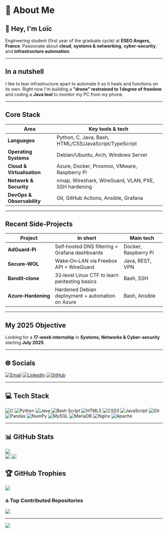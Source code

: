 # 💫 About Me

## 👋 Hey, I'm **Loïc**

Engineering student (first year of the graduate cycle) at **ESEO Angers, France**. Passionate about **cloud**, **systems & networking**, **cyber‑security**, and **infrastructure automation**.

---

## In a nutshell

I like to tear infrastructure apart to automate it so it heals and functions on its own.
Right now I'm building a **"drone" restrained to 1 degree of freedom** and coding a **Java tool** to monitor my PC from my phone.

---

## Core Stack

| Area                       | Key tools & tech                                      |
| -------------------------- | ----------------------------------------------------- |
| **Languages**              | Python, C, Java, Bash, HTML/CSS/JavaScript/TypeScript |
| **Operating Systems**      | Debian/Ubuntu, Arch, Windows Server                   |
| **Cloud & Virtualisation** | Azure, Docker, Proxmox, VMware, Raspberry Pi          |
| **Network & Security**     | nmap, Wireshark, WireGuard, VLAN, PXE, SSH hardening  |
| **DevOps & Observability** | Git, GitHub Actions, Ansible, Grafana                 |

---

## Recent Side‑Projects

| Project             | In short                                         | Main tech            |
| ------------------- | ------------------------------------------------ | -------------------- |
| **AdGuard‑Pi**      | Self‑hosted DNS filtering + Grafana dashboards   | Docker, Raspberry Pi |
| **Secure‑WOL**      | Wake‑On‑LAN via Freebox API + WireGuard          | Java, REST, VPN      |
| **Bandit‑clone**    | 32‑level Linux CTF to learn pentesting basics    | Bash, SSH            |
| **Azure‑Hardening** | Hardened Debian deployment + automation on Azure | Bash, Ansible        |

---

## My 2025 Objective

Looking for a **17‑week internship** in **Systems, Networks & Cyber‑security** starting **July 2025**.

---

## 🌐 Socials

[![Email](https://img.shields.io/badge/Email-0078D4?style=for-the-badge\&logo=microsoft-outlook\&logoColor=white)](mailto:loic_leenaerts@reseau.eseo.fr)
[![LinkedIn](https://img.shields.io/badge/LinkedIn-%230077B5.svg?logo=linkedin\&logoColor=white\&style=for-the-badge)](https://linkedin.com/in/loic-harry-leenaerts)
[![GitHub](https://img.shields.io/badge/GitHub-181717?logo=github\&logoColor=white\&style=for-the-badge)](https://github.com/THE07s)

---

## 💻 Tech Stack

![C](https://img.shields.io/badge/c-%2300599C.svg?style=for-the-badge\&logo=c\&logoColor=white)
![Python](https://img.shields.io/badge/python-3670A0?style=for-the-badge\&logo=python\&logoColor=ffdd54)
![Java](https://img.shields.io/badge/java-%23ED8B00.svg?style=for-the-badge\&logo=openjdk\&logoColor=white)
![Bash Script](https://img.shields.io/badge/bash_script-%23121011.svg?style=for-the-badge\&logo=gnu-bash\&logoColor=white)
![HTML5](https://img.shields.io/badge/html5-%23E34F26.svg?style=for-the-badge\&logo=html5\&logoColor=white)
![CSS3](https://img.shields.io/badge/css3-%231572B6.svg?style=for-the-badge\&logo=css3\&logoColor=white)
![JavaScript](https://img.shields.io/badge/javascript-%23323330.svg?style=for-the-badge\&logo=javascript\&logoColor=%23F7DF1E)
![Git](https://img.shields.io/badge/git-%23F05033.svg?style=for-the-badge\&logo=git\&logoColor=white)
![Pandas](https://img.shields.io/badge/pandas-%23150458.svg?style=for-the-badge\&logo=pandas\&logoColor=white)
![NumPy](https://img.shields.io/badge/numpy-%23013243.svg?style=for-the-badge\&logo=numpy\&logoColor=white)
![MySQL](https://img.shields.io/badge/mysql-4479A1.svg?style=for-the-badge\&logo=mysql\&logoColor=white)
![MariaDB](https://img.shields.io/badge/MariaDB-003545?style=for-the-badge\&logo=mariadb\&logoColor=white)
![Nginx](https://img.shields.io/badge/nginx-%23009639.svg?style=for-the-badge\&logo=nginx\&logoColor=white)
![Apache](https://img.shields.io/badge/apache-%23D42029.svg?style=for-the-badge\&logo=apache\&logoColor=white)

---

## 📊 GitHub Stats

![](https://github-readme-stats.vercel.app/api/top-langs/?username=THE07s\&theme=dark\&hide_border=true\&include_all_commits=true\&count_private=true\&layout=compact) <br>
![](https://github-readme-stats.vercel.app/api?username=THE07s\&theme=dark\&hide_border=true\&include_all_commits=true\&count_private=true)
![](https://nirzak-streak-stats.vercel.app/?user=THE07s\&theme=dark\&hide_border=true)

## 🏆 GitHub Trophies

![](https://github-profile-trophy.vercel.app/?username=THE07s\&theme=dark\&no-frame=true\&no-bg=false\&margin-w=4)

### 🔝 Top Contributed Repositories

![](https://github-contributor-stats.vercel.app/api?username=THE07s\&limit=5\&theme=dark\&combine_all_yearly_contributions=true)

---

[![](https://visitcount.itsvg.in/api?id=THE07s\&icon=0\&color=2)](https://visitcount.itsvg.in)
